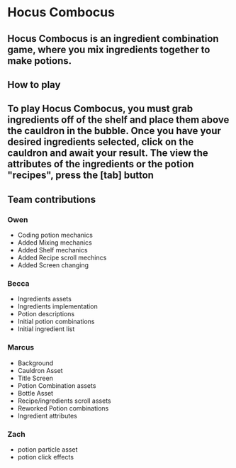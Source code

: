 # Hocus Combocus
Hocus Combocus is an ingredient combination game, where you mix ingredients together to make potions.
---
## How to play
To play Hocus Combocus, you must grab ingredients off of the shelf and place them above the cauldron in the bubble. Once you have your desired ingredients selected, click on the cauldron and await your result. The view the attributes of the ingredients or the potion "recipes", press the [tab] button
---
## Team contributions
### Owen
- Coding potion mechanics
- Added Mixing mechanics
- Added Shelf mechanics
- Added Recipe scroll mechincs
- Added Screen changing
### Becca
- Ingredients assets
- Ingredients implementation
- Potion descriptions
- Initial potion combinations
- Initial ingredient list
### Marcus
- Background
- Cauldron Asset
- Title Screen
- Potion Combination assets
- Bottle Asset
- Recipe/ingredients scroll assets
- Reworked Potion combinations
- Ingredient attributes
### Zach
- potion particle asset
- potion click effects
